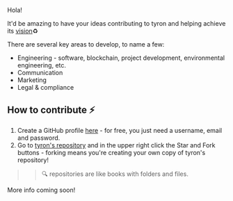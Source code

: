 Hola!

It'd be amazing to have your ideas contributing to tyron and helping achieve its [vision](https://www.tyron.network/#vision):recycle:

There are several key areas to develop, to name a few: 
- Engineering - software, blockchain, project development, environmental engineering, etc. 
- Communication 
- Marketing 
- Legal & compliance

## How to contribute :zap:
1. Create a GitHub profile [here](https://github.com/join?source=header-home) - for free, you just need a username, email and password.
2. Go to [tyron's repository](https://github.com/tyronNetwork/tyron) and in the upper right click the Star and Fork buttons - forking means you're creating your own copy of tyron's repository! 
>> :mag: repositories are like books with folders and files.
 

More info coming soon!
